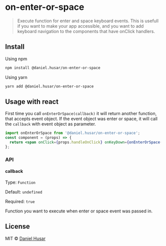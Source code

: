 # on-enter-or-space

 > Execute function for enter and space keyboard events. This is usefull if you want to make your app accessible, and you want to add keyboard navigation to the components that have onClick handlers.

## Install

Using npm
```sh
npm install @daniel.husar/on-enter-or-space
```

Using yarn
```sh
yarn add @daniel.husar/on-enter-or-space
```

## Usage with react

First time you call `onEnterOrSpace(callback)` it will return another function, that accepts event object. If the event object was enter or space, it will call the `callback` with event object as parameter.

```jsx
import onEnterOrSpace from '@daniel.husar/on-enter-or-space';
const component = (props) => {
  return <span onClick={props.handleOnClick} onKeyDown={onEnterOrSpace(props.handleOnClick)} />;
};
```

### API

#### callback

Type: `Function`

Default: `undefined`

Required: `true`

Function you want to execute when enter or space event was passed in.

## License

MIT © [Daniel Husar](https://github.com/danielhusar)
